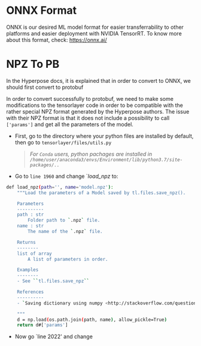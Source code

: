 # ONNX Format
ONNX is our desired ML model format for easier transferrability to other platforms and easier deployment with NVIDIA TensorRT.
To know more about this format, check: https://onnx.ai/ 

# NPZ To PB 
In the Hyperpose docs, it is explained that in order to convert to ONNX, we should first convert to protobuf

In order to convert successfully to protobuf, we need to make some modifications to the tensorlayer code in order to be compatible with the rather special NPZ format generated by the Hyperpose authors. 
The issue with their NPZ format is that it does not include a possibility to call `['params']` and get all the parameters of the model.

- First, go to the directory where your python files are installed by default, then go to `tensorlayer/files/utils.py`
  > _For `Conda` users, python pachages are installed in `/home/user/anaconda3/envs/Environment/lib/python3.7/site-packages/..`_
- Go to `line 1960` and change `_*load_npz*_ to:

```bash
def load_npz(path='', name='model.npz'):
    """Load the parameters of a Model saved by tl.files.save_npz().

    Parameters
    ----------
    path : str
        Folder path to `.npz` file.
    name : str
        The name of the `.npz` file.

    Returns
    --------
    list of array
        A list of parameters in order.

    Examples
    --------
    - See ``tl.files.save_npz``

    References
    ----------
    - `Saving dictionary using numpy <http://stackoverflow.com/questions/22315595/saving-dictionary-of-header-information-using-numpy-savez>`__

    """
    d = np.load(os.path.join(path, name), allow_pickle=True)
    return d#['params']
```

- Now go `line 2022' and change 


